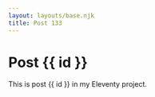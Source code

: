 ```yaml
---
layout: layouts/base.njk
title: Post 133
---
```


# Post {{ id }}

This is post {{ id }} in my Eleventy project.
